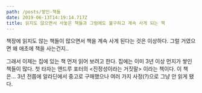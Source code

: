 ```yaml
---
path: /posts/쌓인-책들
date: 2019-06-13T14:19:14.717Z
title: 읽지도 않으면서 사놓은 책들과 그럼에도 불구하고 계속 사게 되는 책
---
```

책장에 읽지도 않는 책들이 많으면서 책을 계속 사게 된다는 것은 이상하다. 그럴 거였으면 왜 애초에 책을 사는건지..

그래서 이제는 집에 있는 책 먼저 읽어 보려고 한다. 집에는 이미 3년 이상 먼지가 쌓인 책들이 많다. 첫 타자는 앤드루 포터의 <진정성이라는 거짓말> 이라는 책이다. 이 책은... 3년 전쯤에 알라딘에서 중고로 구매했으나 여러 가지 사정(?)으로 그냥 안 읽게 됐다.
